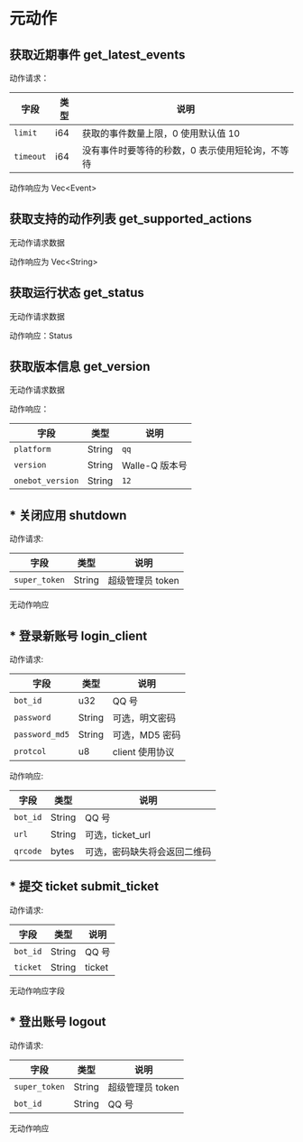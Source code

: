 # 元动作

## 获取近期事件 get_latest_events

动作请求：

| 字段      | 类型 | 说明                                             |
| --------- | ---- | ------------------------------------------------ |
| `limit`   | i64  | 获取的事件数量上限，0 使用默认值 10              |
| `timeout` | i64  | 没有事件时要等待的秒数，0 表示使用短轮询，不等待 |

动作响应为 Vec&lt;Event&gt; 

## 获取支持的动作列表 get_supported_actions

无动作请求数据

动作响应为 Vec&lt;String&gt; 

## 获取运行状态 get_status

无动作请求数据

动作响应：Status

## 获取版本信息 get_version

无动作请求数据

动作响应：

| 字段             | 类型   | 说明           |
| ---------------- | ------ | -------------- |
| `platform`       | String | `qq`           |
| `version`        | String | Walle-Q 版本号 |
| `onebot_version` | String | `12`           |

## * 关闭应用 shutdown

动作请求:

| 字段          | 类型   | 说明             |
| ------------- | ------ | ---------------- |
| `super_token` | String | 超级管理员 token |

无动作响应

## * 登录新账号 login_client

动作请求:

| 字段           | 类型   | 说明            |
| -------------- | ------ | --------------- |
| `bot_id`       | u32    | QQ 号           |
| `password`     | String | 可选，明文密码  |
| `password_md5` | String | 可选，MD5 密码  |
| `protcol`      | u8     | client 使用协议 |

动作响应:

| 字段     | 类型   | 说明                         |
| -------- | ------ | ---------------------------- |
| `bot_id` | String | QQ 号                        |
| `url`    | String | 可选，ticket_url             |
| `qrcode` | bytes  | 可选，密码缺失将会返回二维码 |

## * 提交 ticket submit_ticket

动作请求:

| 字段     | 类型   | 说明   |
| -------- | ------ | ------ |
| `bot_id` | String | QQ 号  |
| `ticket` | String | ticket |

无动作响应字段

## * 登出账号 logout

动作请求:

| 字段          | 类型   | 说明             |
| ------------- | ------ | ---------------- |
| `super_token` | String | 超级管理员 token |
| `bot_id`      | String | QQ 号            |

无动作响应
